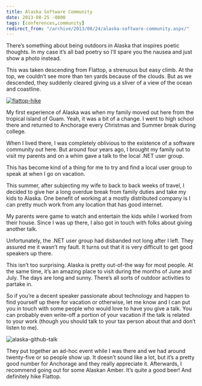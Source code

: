 ```yaml
---
title: Alaska Software Community
date: 2013-08-25 -0800
tags: [conferences,community]
redirect_from: "/archive/2013/08/24/alaska-software-community.aspx/"
---
```


There’s something about being outdoors in Alaska that inspires poetic
thoughts. In my case it’s all bad poetry so I’ll spare you the nausea
and just show a photo instead.

This was taken descending from Flattop, a strenuous but easy climb. At
the top, we couldn’t see more than ten yards because of the clouds. But
as we descended, they suddenly cleared giving us a sliver of a view of
the ocean and coastline.

[![flattop-hike](https://haacked.com/images/haacked_com/WindowsLiveWriter/AlaskaSoftwareCommunity_13B6B/flattop-hike_thumb.jpg "flattop-hike")](https://haacked.com/images/haacked_com/WindowsLiveWriter/AlaskaSoftwareCommunity_13B6B/flattop-hike_2.jpg)

My first experience of Alaska was when my family moved out here from the
tropical island of Guam. Yeah, it was a bit of a change. I went to high
school there and returned to Anchorage every Christmas and Summer break
during college.

When I lived there, I was completely oblivious to the existence of a
software community out here. But around four years ago, I brought my
family out to visit my parents and on a whim gave a talk to the local
.NET user group.

This has become kind of a thing for me to try and find a local user
group to speak at when I go on vacation.

This summer, after subjecting my wife to back to back weeks of travel, I
decided to give her a long overdue break from family duties and take my
kids to Alaska. One benefit of working at a mostly distributed company
is I can pretty much work from any location that has good internet.

My parents were game to watch and entertain the kids while I worked from
their house. Since I was up there, I also got in touch with folks about
giving another talk.

Unfortunately, the .NET user group had disbanded not long after I left.
They assured me it wasn’t my fault. It turns out that it is very
difficult to get good speakers up there.

This isn’t too surprising. Alaska is pretty out-of-the way for most
people. At the same time, it’s an amazing place to visit during the
months of June and July. The days are long and sunny. There’s all sorts
of outdoor activities to partake in.

So if you’re a decent speaker passionate about technology and happen to
find yourself up there for vacation or otherwise, let me know and I can
put you in touch with some people who would love to have you give a
talk. You can probably even write-off a portion of your vacation if the
talk is related to your work (though you should talk to your tax person
about that and don’t listen to me).

![alaska-github-talk](https://haacked.com/images/haacked_com/WindowsLiveWriter/AlaskaSoftwareCommunity_13B6B/alaska-github-talk_thumb.jpg "alaska-github-talk")

They put together an ad-hoc event while I was there and we had around
twenty-five or so people show up. It doesn’t sound like a lot, but it’s
a pretty good number for Anchorage and they really appreciate it.
Afterwards, I recommend going out for some Alaskan Amber. It’s quite a
good beer! And definitely hike Flattop.

